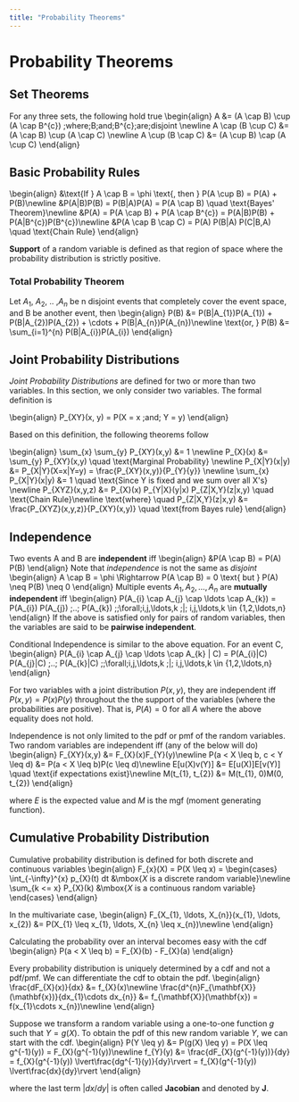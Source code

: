 ```yaml
---
title: "Probability Theorems"
---
```


# Probability Theorems

## Set Theorems

For any three sets, the following hold true
\begin{align}
        A &= (A \cap B) \cup (A \cap B^{c}) \;where\;B\;and\;B^{c}\;are\;disjoint \newline
        A \cap (B \cup C) &= (A \cap B) \cup (A \cap C) \newline
        A \cup (B \cap C) &= (A \cup B) \cap (A \cup C)
    \end{align}

## Basic Probability Rules

\begin{align}
        &\text{If } A \cap B = \phi \text{, then } P(A \cup B) = P(A) + P(B)\newline
        &P(A|B)P(B) = P(B|A)P(A) = P(A \cap B) \quad \text{Bayes' Theorem}\newline
        &P(A) = P(A \cap B) + P(A \cap B^{c}) = P(A|B)P(B) + P(A|B^{c})P(B^{c})\newline
        &P(A \cap B \cap C) = P(A) P(B|A) P(C|B,A) \quad \text{Chain Rule}
    \end{align}

**Support** of a random variable is defined as that region of space where the probability distribution is strictly positive.

### Total Probability Theorem

Let $A_{1}$, $A_{2}$, .. ,$A_{n}$ be n disjoint events that completely cover the event space, and B be another event, then
\begin{align}
        P(B) &= P(B|A_{1})P(A_{1}) + P(B|A_{2})P(A_{2}) + \cdots + P(B|A_{n})P(A_{n})\newline
        \text{or, } P(B) &= \sum_{i=1}^{n} P(B|A_{i})P(A_{i})
    \end{align}

## Joint Probability Distributions

*Joint Probability Distributions* are defined for two or more than two variables. In this section, we only consider two variables. The formal definition is

\begin{align}
        P_{XY}(x, y) = P(X = x \;and\; Y = y)
    \end{align}

Based on this definition, the following theorems follow

\begin{align}
        \sum_{x} \sum_{y} P_{XY}(x,y) &= 1 \newline
        P_{X}(x) &= \sum_{y} P_{XY}(x,y) \quad \text{Marginal Probability} \newline
        P_{X|Y}(x|y) &= P_{X|Y}(X=x|Y=y) = \frac{P_{XY}(x,y)}{P_{Y}{y}} \newline
        \sum_{x} P_{X|Y}(x|y) &= 1 \quad \text{Since Y is fixed and we sum over all X's} \newline
        P_{XYZ}(x,y,z) &= P_{X}(x) P_{Y|X}(y|x) P_{Z|X,Y}(z|x,y) \quad \text{Chain Rule}\newline
        \text{where} \quad P_{Z|X,Y}(z|x,y) &= \frac{P_{XYZ}(x,y,z)}{P_{XY}(x,y)} \quad \text{from Bayes rule}
    \end{align}

## Independence

Two events A and B are **independent** iff
\begin{align}
        &P(A \cap B) = P(A) P(B)
    \end{align}
Note that *independence* is not the same as *disjoint*
\begin{align}
    A \cap B = \phi \Rightarrow P(A \cap B) = 0 \text{ but } P(A) \neq P(B) \neq 0
    \end{align}
Multiple events $A_{1}, A_{2}, \ldots , A_{n}$ are **mutually independent** iff
\begin{align}
        P(A_{i} \cap A_{j} \cap \ldots \cap A_{k}) = P(A_{i}) P(A_{j}) \;..\; P(A_{k}) \;\;\forall\;i,j,\ldots,k \;|\; i,j,\ldots,k \in {1,2,\ldots,n}
    \end{align}
If the above is satisfied only for pairs of random variables, then the variables are said to be **pairwise independent**.

Conditional Independence is similar to the above equation. For an event C,
\begin{align}
        P(A_{i} \cap A_{j} \cap \ldots \cap A_{k} | C) = P(A_{i}|C) P(A_{j}|C) \;..\; P(A_{k}|C) \;\;\forall\;i,j,\ldots,k \;|\; i,j,\ldots,k \in {1,2,\ldots,n}
    \end{align}

For two variables with a joint distribution $P(x,y)$, they are independent iff $P(x,y) = P(x)P(y)$ throughout the the support of the variables (where the probabilities are positive). That is, $P(A) = 0$ for all $A$ where the above equality does not hold.

Independence is not only limited to the pdf or pmf of the random variables. Two random variables are independent iff (any of the below will do)
\begin{align}
    F_{XY}(x,y) &= F_{X}(x)F_{Y}(y)\newline
    P(a < X \leq b, c < Y \leq d) &= P(a < X \leq b)P(c \leq d)\newline
    E[u(X)v(Y)] &= E[u(X)]E[v(Y)] \quad \text{if expectations exist}\newline
    M(t_{1}, t_{2}) &= M(t_{1}, 0)M(0, t_{2})
\end{align}

where $E$ is the expected value and $M$ is the mgf (moment generating function).


## Cumulative Probability Distribution

Cumulative probability distribution is defined for both discrete and continuous variables
\begin{align}
        F_{x}(X) = P(X \leq x) = \begin{cases} \int_{-\infty}^{x} p_{X}(t) dt &\mbox{$X$ is a discrete random variable}\newline
        \sum_{k <= x} P_{X}(k) &\mbox{$X$ is a continuous random variable} \end{cases}
    \end{align}

In the multivariate case,
\begin{align}
    F_{X_{1}, \ldots, X_{n}}(x_{1}, \ldots, x_{2}) &= P(X_{1} \leq x_{1}, \ldots, X_{n} \leq x_{n})\newline
\end{align}

Calculating the probability over an interval becomes easy with the cdf
\begin{align}
    P(a < X \leq b) = F_{X}(b) - F_{X}(a)
\end{align}

Every probability distribution is uniquely determined by a cdf and not a pdf/pmf. We can differentiate the cdf to obtain the pdf.
\begin{align}
    \frac{dF_{X}(x)}{dx} &= f_{X}(x)\newline
    \frac{d^{n}F_{\mathbf{X}}(\mathbf{x})}{dx_{1}\cdots dx_{n}} &= f_{\mathbf{X}}(\mathbf{x}) = f(x_{1}\cdots x_{n})\newline
\end{align}

Suppose we transform a random variable using a one-to-one function $g$ such that $Y = g(X)$. To obtain the pdf of this new random variable $Y$, we can start with the cdf.
\begin{align}
    P(Y \leq y) &= P(g(X) \leq y) = P(X \leq g^{-1}(y)) = F_{X}(g^{-1}(y))\newline
    f_{Y}(y) &= \frac{dF_{X}(g^{-1}(y))}{dy} = f_{X}(g^{-1}(y)) \lvert\frac{dg^{-1}(y)}{dy}\rvert = f_{X}(g^{-1}(y)) \lvert\frac{dx}{dy}\rvert
\end{align}

where the last term $\lvert dx/dy \rvert$ is often called **Jacobian** and denoted by **J**.
